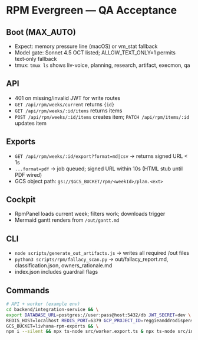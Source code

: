 # RPM Evergreen — QA Acceptance

## Boot (MAX_AUTO)
- Expect: memory pressure line (macOS) or vm_stat fallback
- Model gate: Sonnet 4.5 OCT listed; ALLOW_TEXT_ONLY=1 permits text‑only fallback
- tmux: `tmux ls` shows liv-voice, planning, research, artifact, execmon, qa

## API
- 401 on missing/invalid JWT for write routes
- `GET /api/rpm/weeks/current` returns `{id}`
- `GET /api/rpm/weeks/:id/items` returns items
- `POST /api/rpm/weeks/:id/items` creates item; `PATCH /api/rpm/items/:id` updates item

## Exports
- `GET /api/rpm/weeks/:id/export?format=md|csv` -> returns signed URL < 1s
- `...format=pdf` -> job queued; signed URL within 10s (HTML stub until PDF wired)
- GCS object path: `gs://$GCS_BUCKET/rpm/<weekId>/plan.<ext>`

## Cockpit
- RpmPanel loads current week; filters work; downloads trigger
- Mermaid gantt renders from `/out/gantt.md`

## CLI
- `node scripts/generate_out_artifacts.js` -> writes all required /out files
- `python3 scripts/rpm/fallacy_scan.py` -> out/fallacy_report.md, classification.json, owners_rationale.md
- index.json includes guardrail flags

## Commands
```bash
# API + worker (example env)
cd backend/integration-service && \
export DATABASE_URL=postgres://user:pass@host:5432/db JWT_SECRET=dev \
REDIS_HOST=localhost REDIS_PORT=6379 GCP_PROJECT_ID=reggieanddrodispensary \
GCS_BUCKET=livhana-rpm-exports && \
npm i --silent && npx ts-node src/worker.export.ts & npx ts-node src/index.js
```

